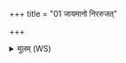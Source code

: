 +++
title = "01 जायमानो निररुजत्"

+++
<details><summary>मूलम् (WS)</summary>

जायमानो निररुजत् सपत्नान् दोधतोभयान् ।  
स वै सपत्नानां सभा अवालप्स्यो अनाशयत् ॥ १ ॥
</details>